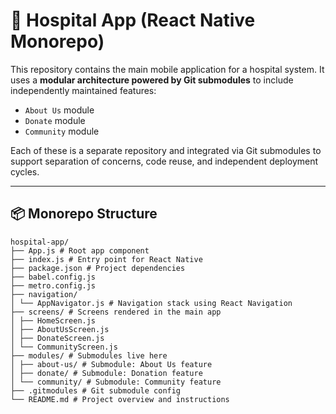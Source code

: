 # 🏥 Hospital App (React Native Monorepo)

This repository contains the main mobile application for a hospital system. It uses a **modular architecture powered by Git submodules** to include independently maintained features:

- `About Us` module
- `Donate` module
- `Community` module

Each of these is a separate repository and integrated via Git submodules to support separation of concerns, code reuse, and independent deployment cycles.

---

## 📦 Monorepo Structure

```
hospital-app/
├── App.js # Root app component
├── index.js # Entry point for React Native
├── package.json # Project dependencies
├── babel.config.js
├── metro.config.js
├── navigation/
│ └── AppNavigator.js # Navigation stack using React Navigation
├── screens/ # Screens rendered in the main app
│ ├── HomeScreen.js
│ ├── AboutUsScreen.js
│ ├── DonateScreen.js
│ └── CommunityScreen.js
├── modules/ # Submodules live here
│ ├── about-us/ # Submodule: About Us feature
│ ├── donate/ # Submodule: Donation feature
│ └── community/ # Submodule: Community feature
├── .gitmodules # Git submodule config
└── README.md # Project overview and instructions
```
